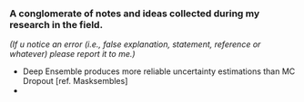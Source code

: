 ### A conglomerate of notes and ideas collected during my research in the field. 
*(If u notice an error (i.e., false explanation, statement, reference or whatever) please report it to me.)*

- Deep Ensemble produces more reliable uncertainty estimations than MC Dropout [ref. Masksembles]
-  

